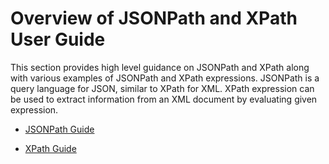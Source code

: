 ﻿---
sidebar_position: 1
---

# Overview of JSONPath and XPath User Guide

<head>
  <meta name="guidename" content="API Management"/>
  <meta name="context" content="GUID-ca04eb30-1c2b-445a-b7d3-22a47bfb2d41"/>
</head>

This section provides high level guidance on JSONPath and XPath along with various examples of JSONPath and XPath expressions. JSONPath is a query language for JSON, similar to XPath for XML. XPath expression can be used to extract information from an XML document by evaluating given expression. 

- [JSONPath Guide](./JSONPath_guide.md)

- [XPath Guide](./XPath_guide.md)

